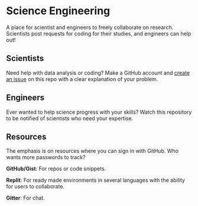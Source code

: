 # Science Engineering

A place for scientist and engineers to freely collaborate on research. Scientists post requests for coding for their studies, and engineers can help out!

## Scientists

Need help with data analysis or coding? Make a GitHub account and [create an issue](https://help.github.com/en/github/managing-your-work-on-github/creating-an-issue) on this repo with a clear explanation of your problem. 

## Engineers

Ever wanted to help science progress with your skills? Watch this repository to be notified of scientists who need your expertise. 

## Resources

The emphasis is on resources where you can sign in with GitHub. Who wants more passwords to track?

**GitHub/Gist**: For repos or code snippets.

**Replit**: For ready made environments in several languages with the ability for users to collaborate. 

**Gitter**: For chat.
